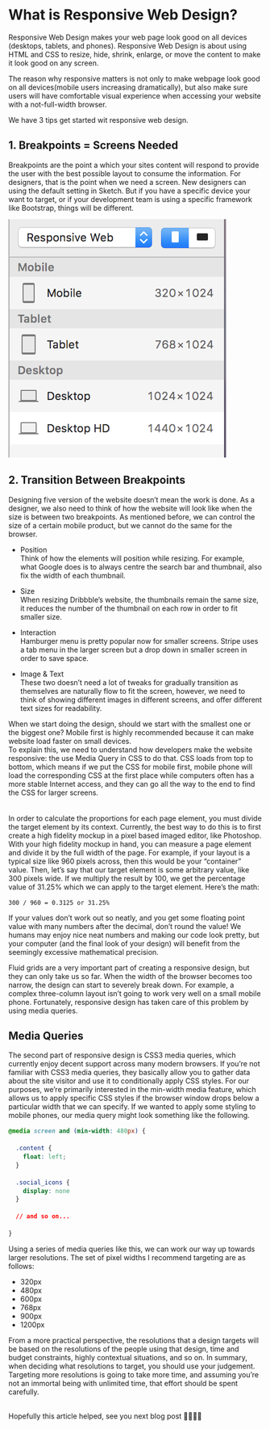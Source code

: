 # What is Responsive Web Design?
Responsive Web Design makes your web page look good on all devices (desktops, tablets, and phones).
Responsive Web Design is about using HTML and CSS to resize, hide, shrink, enlarge, or move the content to make it look good on any screen. <br/>

The reason why responsive matters is not only to make webpage look good on all devices(mobile users increasing dramatically), but also make sure users will have comfortable visual experience when accessing your website with a not-full-width browser. <br/>

We have 3 tips get started wit responsive web design.
## 1. Breakpoints = Screens Needed 

Breakpoints are the point a which your sites content will respond to provide the user with the best possible layout to consume the information.
For designers, that is the point when we need a screen. New designers  can using the default setting in Sketch. But if you have a specific device your want to target, or if your development team is using a specific framework like Bootstrap, things will be different.<br/>

![result](images/sketch.png) <br/>
## 2. Transition Between Breakpoints

Designing five version of the website doesn’t mean the work is done. As a designer, we also need to think of how the website will look like when the size is between two breakpoints. As mentioned before, we can control the size of a certain mobile product, but we cannot do the same for the browser.

* Position <br/>
Think of how the elements will position while resizing. For example, what Google does is to always centre the search bar and thumbnail, also fix the width of each thumbnail.

* Size <br/>
When resizing Dribbble’s website, the thumbnails remain the same size, it reduces the number of the thumbnail on each row in order to fit smaller size.

* Interaction <br/>
Hamburger menu is pretty popular now for smaller screens. Stripe uses a tab menu in the larger screen but a drop down in smaller screen in order to save space.

* Image & Text <br/>
These two doesn’t need a lot of tweaks for gradually transition as themselves are naturally flow to fit the screen, however, we need to think of showing different images in different screens, and offer different text sizes for readability.

When we start doing the design, should we start with the smallest one or the biggest one? Mobile first is highly recommended because it can make website load faster on small devices. <br/>
To explain this, we need to understand how developers make the website responsive: the use Media Query in CSS to do that. CSS loads from top to bottom, which means if we put the CSS for mobile first, mobile phone will load the corresponding CSS at the first place while computers often has a more stable Internet access, and they can go all the way to the end to find the CSS for larger screens.
<br/>
<br/><br/>
In order to calculate the proportions for each page element, you must divide the target element by its context. Currently, the best way to do this is to first create a high fidelity mockup in a pixel based imaged editor, like Photoshop. With your high fidelity mockup in hand, you can measure a page element and divide it by the full width of the page. For example, if your layout is a typical size like 960 pixels across, then this would be your “container” value. Then, let’s say that our target element is some arbitrary value, like 300 pixels wide. If we multiply the result by 100, we get the percentage value of 31.25% which we can apply to the target element. Here’s the math: <br/>

```    
300 / 960 = 0.3125 or 31.25%
```
If your values don’t work out so neatly, and you get some floating point value with many numbers after the decimal, don’t round the value! We humans may enjoy nice neat numbers and making our code look pretty, but your computer (and the final look of your design) will benefit from the seemingly excessive mathematical precision.

Fluid grids are a very important part of creating a responsive design, but they can only take us so far. When the width of the browser becomes too narrow, the design can start to severely break down. For example, a complex three-column layout isn’t going to work very well on a small mobile phone. Fortunately, responsive design has taken care of this problem by using media queries.


## Media Queries

The second part of responsive design is CSS3 media queries, which currently enjoy decent support across many modern browsers. If you’re not familiar with CSS3 media queries, they basically allow you to gather data about the site visitor and use it to conditionally apply CSS styles. For our purposes, we’re primarily interested in the min-width media feature, which allows us to apply specific CSS styles if the browser window drops below a particular width that we can specify. If we wanted to apply some styling to mobile phones, our media query might look something like the following.

```css 
@media screen and (min-width: 480px) {

  .content {
    float: left;
  }

  .social_icons {
    display: none
  }

  // and so on...

}
```
Using a series of media queries like this, we can work our way up towards larger resolutions. The set of pixel widths I recommend targeting are as follows:

* 320px
* 480px
* 600px
* 768px
* 900px
* 1200px

From a more practical perspective, the resolutions that a design targets will be based on the resolutions of the people using that design, time and budget constraints, highly contextual situations, and so on. In summary, when deciding what resolutions to target, you should use your judgement. Targeting more resolutions is going to take more time, and assuming you’re not an immortal being with unlimited time, that effort should be spent carefully. <br/>
<br/>

Hopefully this article helped, see you next blog post 👩🏻‍💻🤗